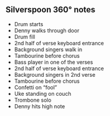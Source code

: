 ## Silverspoon 360° notes
- Drum starts
- Denny walks through door 
- Drum fill
- 2nd half of verse keyboard entrance 
- Background singers walk in 
- Tambourine before chorus
- Bass player in one of the verses 
- 2nd half of verse keyboard entrance 
- Background singers in 2nd verse 
- Tambourine before chorus
- Confetti on “fool”
- Uke standing on couch 
- Trombone solo
- Denny hits high note